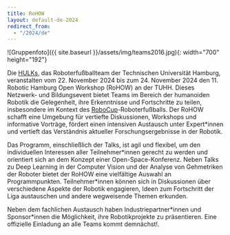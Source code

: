 ```yaml
---
title: RoHOW
layout: default-de-2024
redirect_from:
  - "/2024/de"
---
```


![Gruppenfoto]({{ site.baseurl }}/assets/img/teams2016.jpg){: width="700" height="192"}

Die <a href="https://www.hulks.de/">HULKs</a>, das Roboterfußballteam der Technischen Universität Hamburg, veranstalten vom 22. November 2024 bis zum 24. November 2024 den 11. Robotic Hamburg Open Workshop (RoHOW) an der TUHH. Dieses Netzwerk- und Bildungsevent bietet Teams im Bereich der humanoiden Robotik die Gelegenheit, ihre Erkenntnisse und Fortschritte zu teilen, insbesondere im Kontext des <a href="https://www.robocup.org/">RoboCup</a>-Roboterfußballs. Der RoHOW schafft eine Umgebung für vertiefte Diskussionen, Workshops und informative Vorträge, fördert einen intensiven Austausch unter Expert\*innen und vertieft das Verständnis aktueller Forschungsergebnisse in der Robotik.

Das Programm, einschließlich der Talks, ist agil und flexibel, um den individuellen Interessen aller Teilnehmer\*innen gerecht zu werden und orientiert sich an dem Konzept einer Open-Space-Konferenz. Neben Talks zu Deep Learning in der Computer Vision und der Analyse von Gehmetriken der Roboter bietet der RoHOW eine vielfältige Auswahl an Programmpunkten. Teilnehmer\*innen können sich in Diskussionen über verschiedene Aspekte der Robotik engagieren, Ideen zum Fortschritt der Liga austauschen und andere wegweisende Themen erkunden.

Neben dem fachlichen Austausch haben Industriepartner\*innen und Sponsor\*innen die Möglichkeit, ihre Robotikprojekte zu präsentieren. Eine offizielle Einladung an alle Teams kommt demnächst!.
